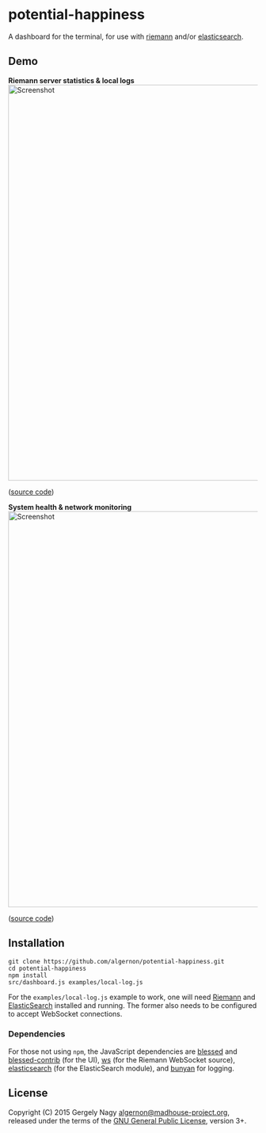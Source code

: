 potential-happiness
===================

A dashboard for the terminal, for use with [riemann][riemann] and/or
[elasticsearch][elasticsearch].

 [riemann]: http://riemann.io/
 [elasticsearch]: https://www.elastic.co/products/elasticsearch

Demo
----

**Riemann server statistics & local logs**
<img src="./docs/screenshots/screenshot-1.png" alt="Screenshot" width="800">

([source code][demo:1:source])

**System health & network monitoring**
<img src="./docs/screenshots/screenshot-2.png" alt="Screenshot" width="800">

([source code][demo:2:source])

 [demo:1:source]: https://raw.githubusercontent.com/algernon/potential-happiness/master/examples/local-log.js
 [demo:2:source]: https://raw.githubusercontent.com/algernon/potential-happiness/master/examples/madhouse-project.org.js

Installation
------------

```shell
git clone https://github.com/algernon/potential-happiness.git
cd potential-happiness
npm install
src/dashboard.js examples/local-log.js
```

For the `examples/local-log.js` example to work, one will need
[Riemann][riemann] and [ElasticSearch][elasticsearch] installed and
running. The former also needs to be configured to accept WebSocket
connections.

### Dependencies

For those not using `npm`, the JavaScript dependencies are
[blessed][blessed] and [blessed-contrib][blessed-contrib] (for the
UI), [ws][ws] (for the Riemann WebSocket source),
[elasticsearch][elastic-js] (for the ElasticSearch module), and
[bunyan][bunyan] for logging.

  [blessed]: https://github.com/chjj/blessed
  [blessed-contrib]: https://github.com/yaronn/blessed-contrib
  [ws]: https://github.com/websockets/ws
  [elastic-js]: https://github.com/elastic/elasticsearch-js
  [bunyan]: https://github.com/trentm/node-bunyan

License
-------

Copyright (C) 2015 Gergely Nagy <algernon@madhouse-project.org>,
released under the terms of the
[GNU General Public License][gpl], version 3+.

 [gpl]: http://www.gnu.org/licenses/gpl.html

